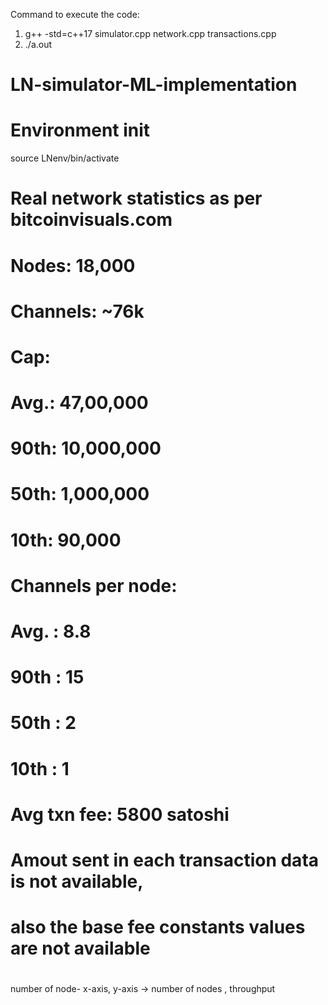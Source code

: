 Command to execute the code:
1. g++ -std=c++17 simulator.cpp network.cpp transactions.cpp
2. ./a.out
# LN-simulator-ML-implementation

# Environment init
source LNenv/bin/activate

# Real network statistics as per bitcoinvisuals.com
# Nodes: 18,000
# Channels: ~76k
# Cap:
#   Avg.: 47,00,000
#   90th: 10,000,000
#   50th: 1,000,000
#   10th: 90,000
#
# Channels per node:
#   Avg. : 8.8
#   90th : 15
#   50th : 2
#   10th : 1
#
# Avg txn fee: 5800 satoshi
# Amout sent in each transaction data is not available,
# also the base fee constants values are not available
#
#
#
number of node- x-axis, y-axis -> number of nodes , throughput